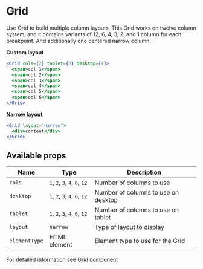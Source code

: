 # Grid

Use Grid to build multiple column layouts. This Grid works on twelve column system, and it contains variants of 12, 6, 4, 3, 2, and 1 column for each breakpoint. And additionally one centered narrow column.

**Custom layout**

```jsx
<Grid cols={2} tablet={3} desktop={4}>
  <span>col 1</span>
  <span>col 2</span>
  <span>col 3</span>
  <span>col 4</span>
  <span>col 5</span>
  <span>col 6</span>
</Grid>
```

**Narrow layout**

```jsx
<Grid layout="narrow">
  <div>content</div>
</Grid>
```

## Available props

| Name          | Type                          | Description                         |
| ------------- | ----------------------------- | ----------------------------------- |
| `cols`        | `1`, `2`, `3`, `4`, `6`, `12` | Number of columns to use            |
| `desktop`     | `1`, `2`, `3`, `4`, `6`, `12` | Number of columns to use on desktop |
| `tablet`      | `1`, `2`, `3`, `4`, `6`, `12` | Number of columns to use on tablet  |
| `layout`      | `narrow`                      | Type of layout to display           |
| `elementType` | HTML element                  | Element type to use for the Grid    |

For detailed information see [Grid](https://github.com/lmc-eu/spirit-design-system/blob/main/packages/web/src/components/Grid/README.md) component
